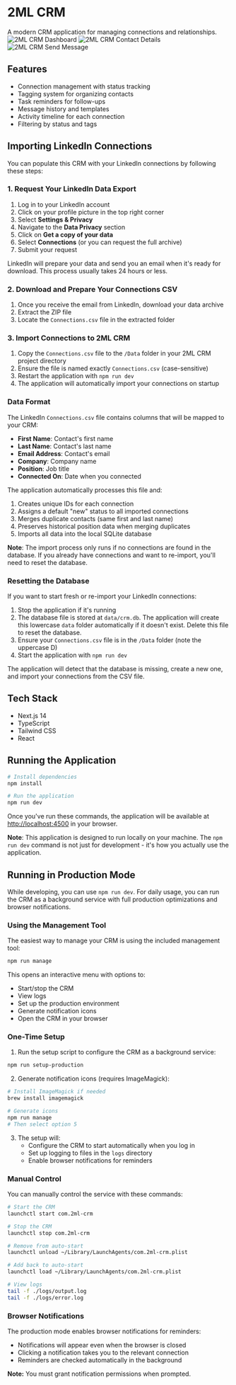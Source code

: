 # 2ML CRM

A modern CRM application for managing connections and relationships.
![2ML CRM Dashboard](/public/images/screenshot_home.png)
![2ML CRM Contact Details](/public/images/Details.png)
![2ML CRM Send Message](/public/images/SendMessage.png)

## Features

- Connection management with status tracking
- Tagging system for organizing contacts
- Task reminders for follow-ups
- Message history and templates
- Activity timeline for each connection
- Filtering by status and tags

## Importing LinkedIn Connections

You can populate this CRM with your LinkedIn connections by following these steps:

### 1. Request Your LinkedIn Data Export

1. Log in to your LinkedIn account
2. Click on your profile picture in the top right corner
3. Select **Settings & Privacy**
4. Navigate to the **Data Privacy** section
5. Click on **Get a copy of your data**
6. Select **Connections** (or you can request the full archive)
7. Submit your request

LinkedIn will prepare your data and send you an email when it's ready for download. This process usually takes 24 hours or less.

### 2. Download and Prepare Your Connections CSV

1. Once you receive the email from LinkedIn, download your data archive
2. Extract the ZIP file
3. Locate the `Connections.csv` file in the extracted folder

### 3. Import Connections to 2ML CRM

1. Copy the `Connections.csv` file to the `/Data` folder in your 2ML CRM project directory
2. Ensure the file is named exactly `Connections.csv` (case-sensitive)
3. Restart the application with `npm run dev`
4. The application will automatically import your connections on startup

### Data Format

The LinkedIn `Connections.csv` file contains columns that will be mapped to your CRM:

- **First Name**: Contact's first name
- **Last Name**: Contact's last name
- **Email Address**: Contact's email
- **Company**: Company name
- **Position**: Job title
- **Connected On**: Date when you connected

The application automatically processes this file and:

1. Creates unique IDs for each connection
2. Assigns a default "new" status to all imported connections
3. Merges duplicate contacts (same first and last name)
4. Preserves historical position data when merging duplicates
5. Imports all data into the local SQLite database

**Note**: The import process only runs if no connections are found in the database. If you already have connections and want to re-import, you'll need to reset the database.

### Resetting the Database

If you want to start fresh or re-import your LinkedIn connections:

1. Stop the application if it's running
2. The database file is stored at `data/crm.db`. The application will create this lowercase `data` folder automatically if it doesn't exist. Delete this file to reset the database.
3. Ensure your `Connections.csv` file is in the `/Data` folder (note the uppercase D)
4. Start the application with `npm run dev`

The application will detect that the database is missing, create a new one, and import your connections from the CSV file.

## Tech Stack

- Next.js 14
- TypeScript
- Tailwind CSS
- React

## Running the Application

```bash
# Install dependencies
npm install

# Run the application
npm run dev
```

Once you've run these commands, the application will be available at [http://localhost:4500](http://localhost:4500) in your browser.

**Note**: This application is designed to run locally on your machine. The `npm run dev` command is not just for development - it's how you actually use the application.

## Running in Production Mode

While developing, you can use `npm run dev`. For daily usage, you can run the CRM as a background service with full production optimizations and browser notifications.

### Using the Management Tool

The easiest way to manage your CRM is using the included management tool:

```bash
npm run manage
```

This opens an interactive menu with options to:
- Start/stop the CRM
- View logs
- Set up the production environment
- Generate notification icons
- Open the CRM in your browser

### One-Time Setup

1. Run the setup script to configure the CRM as a background service:

```bash
npm run setup-production
```

2. Generate notification icons (requires ImageMagick):

```bash
# Install ImageMagick if needed
brew install imagemagick

# Generate icons
npm run manage
# Then select option 5
```

3. The setup will:
   - Configure the CRM to start automatically when you log in
   - Set up logging to files in the `logs` directory
   - Enable browser notifications for reminders

### Manual Control

You can manually control the service with these commands:

```bash
# Start the CRM
launchctl start com.2ml-crm

# Stop the CRM
launchctl stop com.2ml-crm

# Remove from auto-start
launchctl unload ~/Library/LaunchAgents/com.2ml-crm.plist

# Add back to auto-start
launchctl load ~/Library/LaunchAgents/com.2ml-crm.plist

# View logs
tail -f ./logs/output.log
tail -f ./logs/error.log
```

### Browser Notifications

The production mode enables browser notifications for reminders:
- Notifications will appear even when the browser is closed
- Clicking a notification takes you to the relevant connection
- Reminders are checked automatically in the background

**Note:** You must grant notification permissions when prompted.